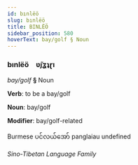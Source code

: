 ```yaml
---
id: bınlëö
slug: bınlëö
title: BINLËÖ
sidebar_position: 580
hoverText: bay/golf § Noun
---
```


### bınlëö&emsp;<span kind="abugida">ʋ̃ȷʓʇɽı</span>

*bay/golf* **§** Noun

**Verb**: to be a bay/golf

**Noun**: bay/golf

**Modifier**: bay/golf-related

Burmese ပင်လယ်အော် panglaiau undefined

*Sino-Tibetan Language Family*
